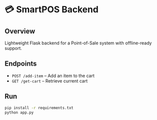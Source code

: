 
# 💳 SmartPOS Backend

## Overview
Lightweight Flask backend for a Point-of-Sale system with offline-ready support.

## Endpoints
- `POST /add-item` – Add an item to the cart
- `GET /get-cart` – Retrieve current cart

## Run
```bash
pip install -r requirements.txt
python app.py
```
